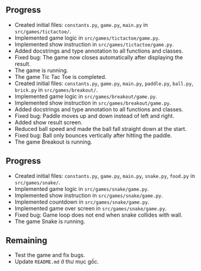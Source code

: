 ## Progress

-   Created initial files: `constants.py`, `game.py`, `main.py` in `src/games/tictactoe/`.
-   Implemented game logic in `src/games/tictactoe/game.py`.
-   Implemented show instruction in `src/games/tictactoe/game.py`.
-   Added docstrings and type annotation to all functions and classes.
-   Fixed bug: The game now closes automatically after displaying the result.
-   The game is running.
-   The game Tic Tac Toe is completed.
-   Created initial files: `constants.py`, `game.py`, `main.py`, `paddle.py`, `ball.py`, `brick.py` in `src/games/breakout/`.
-   Implemented game logic in `src/games/breakout/game.py`.
-   Implemented show instruction in `src/games/breakout/game.py`.
-   Added docstrings and type annotation to all functions and classes.
-   Fixed bug: Paddle moves up and down instead of left and right.
-   Added show result screen.
-   Reduced ball speed and made the ball fall straight down at the start.
-   Fixed bug: Ball only bounces vertically after hitting the paddle.
-   The game Breakout is running.

## Progress

-   Created initial files: `constants.py`, `game.py`, `main.py`, `snake.py`, `food.py` in `src/games/snake/`.
-   Implemented game logic in `src/games/snake/game.py`.
-   Implemented show instruction in `src/games/snake/game.py`.
-   Implemented countdown in `src/games/snake/game.py`.
-   Implemented game over screen in `src/games/snake/game.py`.
-   Fixed bug: Game loop does not end when snake collides with wall.
-   The game Snake is running.

## Remaining

-   Test the game and fix bugs.
-   Update `README.md` ở thư mục gốc.
